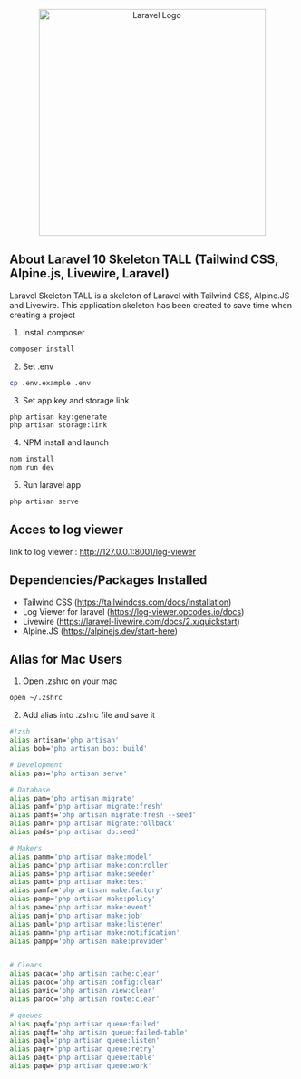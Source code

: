<p align="center"><a href="https://laravel.com" target="_blank"><img src="https://raw.githubusercontent.com/laravel/art/master/logo-lockup/5%20SVG/2%20CMYK/1%20Full%20Color/laravel-logolockup-cmyk-red.svg" width="400" alt="Laravel Logo"></a></p>

## About Laravel 10 Skeleton TALL (Tailwind CSS, Alpine.js, Livewire, Laravel) 

Laravel Skeleton TALL is a skeleton of Laravel with Tailwind CSS, Alpine.JS and Livewire. This application skeleton has been created to save time when creating a project 

1. Install composer
```sh
composer install
```

2. Set .env
```sh
cp .env.example .env
```

3. Set app key and storage link
```sh
php artisan key:generate
php artisan storage:link
```

4. NPM install and launch
```sh
npm install 
npm run dev
```

5. Run laravel app
```sh
php artisan serve
```

## Acces to log viewer

link to log viewer : http://127.0.0.1:8001/log-viewer

## Dependencies/Packages Installed

- Tailwind CSS (https://tailwindcss.com/docs/installation)
- Log Viewer for laravel (https://log-viewer.opcodes.io/docs)
- Livewire (https://laravel-livewire.com/docs/2.x/quickstart)
- Alpine.JS (https://alpinejs.dev/start-here)

## Alias for Mac Users

1. Open .zshrc on your mac 
```sh
open ~/.zshrc
```

2. Add alias into .zshrc file and save it
```sh
#!zsh
alias artisan='php artisan'
alias bob='php artisan bob::build'

# Development
alias pas='php artisan serve'

# Database
alias pam='php artisan migrate'
alias pamf='php artisan migrate:fresh'
alias pamfs='php artisan migrate:fresh --seed'
alias pamr='php artisan migrate:rollback'
alias pads='php artisan db:seed'

# Makers
alias pamm='php artisan make:model'
alias pamc='php artisan make:controller'
alias pams='php artisan make:seeder'
alias pamt='php artisan make:test'
alias pamfa='php artisan make:factory'
alias pamp='php artisan make:policy'
alias pame='php artisan make:event'
alias pamj='php artisan make:job'
alias paml='php artisan make:listener'
alias pamn='php artisan make:notification'
alias pampp='php artisan make:provider'


# Clears
alias pacac='php artisan cache:clear'
alias pacoc='php artisan config:clear'
alias pavic='php artisan view:clear'
alias paroc='php artisan route:clear'

# queues
alias paqf='php artisan queue:failed'
alias paqft='php artisan queue:failed-table'
alias paql='php artisan queue:listen'
alias paqr='php artisan queue:retry'
alias paqt='php artisan queue:table'
alias paqw='php artisan queue:work'
```
